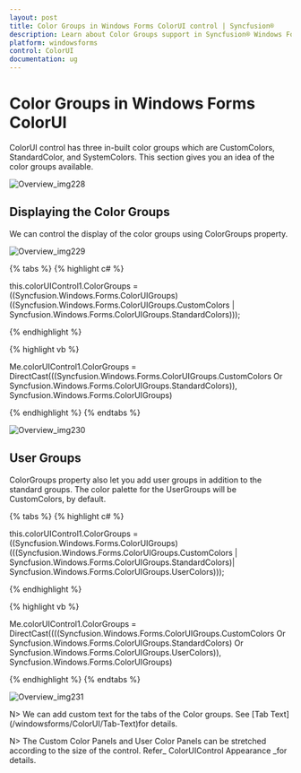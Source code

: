 ```yaml
---
layout: post
title: Color Groups in Windows Forms ColorUI control | Syncfusion®
description: Learn about Color Groups support in Syncfusion® Windows Forms ColorUI control, its elements and more details.
platform: windowsforms
control: ColorUI
documentation: ug
---
```

# Color Groups in Windows Forms ColorUI

ColorUI control has three in-built color groups which are CustomColors, StandardColor, and SystemColors. This section gives you an idea of the color groups available.

![Overview_img228](ColorUI_images/Overview_img228.jpeg) 

## Displaying the Color Groups

We can control the display of the color groups using ColorGroups property. 

![Overview_img229](ColorUI_images/Overview_img229.jpeg) 

{% tabs %}
{% highlight c# %}

this.colorUIControl1.ColorGroups = ((Syncfusion.Windows.Forms.ColorUIGroups)((Syncfusion.Windows.Forms.ColorUIGroups.CustomColors | Syncfusion.Windows.Forms.ColorUIGroups.StandardColors)));

{% endhighlight %}

{% highlight vb %}

Me.colorUIControl1.ColorGroups = DirectCast(((Syncfusion.Windows.Forms.ColorUIGroups.CustomColors Or Syncfusion.Windows.Forms.ColorUIGroups.StandardColors)), Syncfusion.Windows.Forms.ColorUIGroups) 

{% endhighlight  %}
{% endtabs %}

![Overview_img230](ColorUI_images/Overview_img230.jpeg)

## User Groups

ColorGroups property also let you add user groups in addition to the standard groups. The color palette for the UserGroups will be CustomColors, by default.

{% tabs %}
{% highlight c# %}

this.colorUIControl1.ColorGroups = ((Syncfusion.Windows.Forms.ColorUIGroups)(((Syncfusion.Windows.Forms.ColorUIGroups.CustomColors | Syncfusion.Windows.Forms.ColorUIGroups.StandardColors)| Syncfusion.Windows.Forms.ColorUIGroups.UserColors)));

{% endhighlight  %}

{% highlight vb %}

Me.colorUIControl1.ColorGroups = DirectCast((((Syncfusion.Windows.Forms.ColorUIGroups.CustomColors Or  Syncfusion.Windows.Forms.ColorUIGroups.StandardColors) Or Syncfusion.Windows.Forms.ColorUIGroups.UserColors)),  Syncfusion.Windows.Forms.ColorUIGroups) 

{% endhighlight  %}
{% endtabs %}

![Overview_img231](ColorUI_images/Overview_img231.jpeg) 

N> We can add custom text for the tabs of the Color groups. See [Tab Text] (/windowsforms/ColorUI/Tab-Text)for details.

N> The Custom Color Panels and User Color Panels can be stretched according to the size of the control. Refer_ ColorUIControl Appearance _for details.


